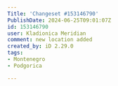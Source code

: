 ```yaml
---
Title: 'Changeset #153146790'
PublishDate: 2024-06-25T09:01:07Z
id: 153146790
user: Kladionica Meridian
comment: new location added
created_by: iD 2.29.0
tags:
- Montenegro
- Podgorica

---
```

